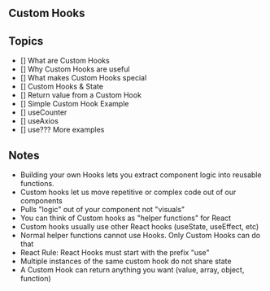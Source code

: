 ## Custom Hooks

## Topics
* [] What are Custom Hooks
* [] Why Custom Hooks are useful
* [] What makes Custom Hooks special
* [] Custom Hooks & State
* [] Return value from a Custom Hook
* [] Simple Custom Hook Example
* [] useCounter
* [] useAxios
* [] use???   More examples

## Notes
* Building your own Hooks lets you extract component logic into reusable functions.
* Custom hooks let us move repetitive or complex code out of our components
* Pulls "logic" out of your component not "visuals"
* You can think of Custom hooks as "helper functions" for React
* Custom hooks usually use other React hooks (useState, useEffect, etc)
* Normal helper functions cannot use Hooks. Only Custom Hooks can do that
* React Rule: React Hooks must start with the prefix "use"
* Multiple instances of the same custom hook do not share state
* A Custom Hook can return anything you want (value, array, object, function)



 